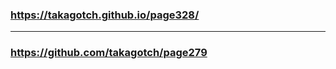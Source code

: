 ### https://takagotch.github.io/page328/
---
### https://github.com/takagotch/page279

```
```

```
```

```
```


